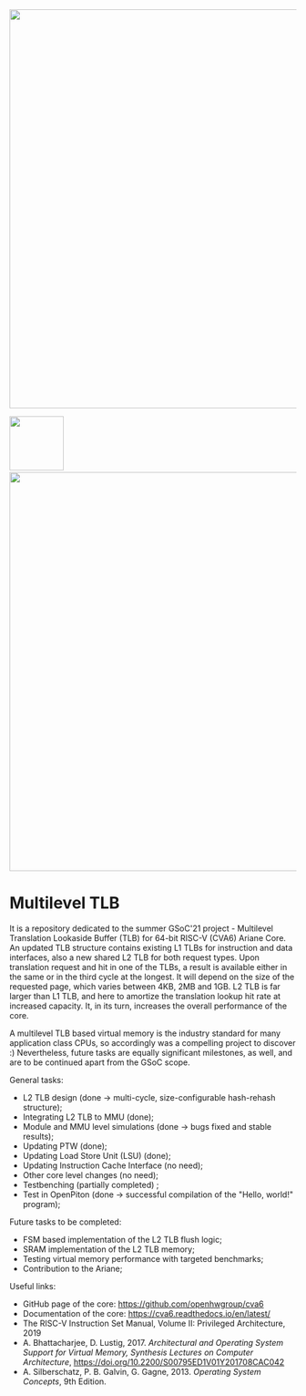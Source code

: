 
<img src="https://developers.google.com/open-source/gsoc/resources/downloads/GSoC-logo-horizontal.svg" width=700  />

<p float="left">
  <img src="https://www.fossi-foundation.org/assets/fossi_logo_large.png" width=95 /> 
  &nbsp;&nbsp;
  <img src="http://parallel.princeton.edu/openpiton/images/openpiton_ariane_logo.png" width=700/> 
</p>

# Multilevel TLB
It is a repository dedicated to the summer GSoC'21 project - Multilevel Translation Lookaside Buffer (TLB) for 64-bit RISC-V (CVA6) Ariane Core. An updated TLB structure contains existing L1 TLBs for instruction and data interfaces, also a new shared L2 TLB for both request types. Upon translation request and hit in one of the TLBs, a result is available either in the same or in the third cycle at the longest. It will depend on the size of the requested page, which varies between 4KB, 2MB and 1GB. L2 TLB is far larger than L1 TLB, and here to amortize the translation lookup hit rate at increased capacity. It, in its turn, increases the overall performance of the core. 

A multilevel TLB based virtual memory is the industry standard for many application class CPUs, so accordingly was a compelling project to discover :) Nevertheless, future tasks are equally significant milestones, as well, and are to be continued apart from the GSoC scope.  <br />

General tasks:
*   L2 TLB design (done -> multi-cycle, size-configurable hash-rehash structure);
*   Integrating L2 TLB to MMU (done);
*   Module and MMU level simulations (done -> bugs fixed and stable results);
*   Updating PTW (done);
*   Updating Load Store Unit (LSU) (done);
*   Updating Instruction Cache Interface (no need);
*   Other core level changes (no need); 
*   Testbenching (partially completed) ;
*   Test in OpenPiton (done -> successful compilation of the "Hello, world!" program);

Future tasks to be completed:
*   FSM based implementation of the L2 TLB flush logic;
*   SRAM implementation of the L2 TLB memory;
*   Testing virtual memory performance with targeted benchmarks;
*   Contribution to the Ariane;

Useful links:
*   GitHub page of the core: https://github.com/openhwgroup/cva6
*   Documentation of the core: https://cva6.readthedocs.io/en/latest/
*   The RISC-V Instruction Set Manual, Volume II: Privileged Architecture, 2019
*   A. Bhattacharjee, D. Lustig, 2017. _Architectural and Operating System Support for Virtual Memory, Synthesis Lectures on Computer Architecture_, https://doi.org/10.2200/S00795ED1V01Y201708CAC042
*   A. Silberschatz, P. B. Galvin, G. Gagne, 2013. _Operating System Concepts_, 9th Edition.

